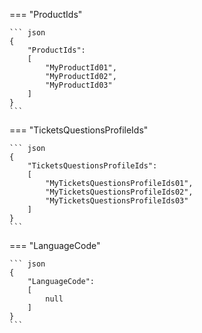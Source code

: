 === "ProductIds"

    ``` json
    {
        "ProductIds": 
        [
            "MyProductId01",
            "MyProductId02",
            "MyProductId03"
        ]
    }
    ```
=== "TicketsQuestionsProfileIds"

    ``` json
    {
        "TicketsQuestionsProfileIds": 
        [
            "MyTicketsQuestionsProfileIds01",
            "MyTicketsQuestionsProfileIds02",
            "MyTicketsQuestionsProfileIds03"
        ]
    }
    ```
=== "LanguageCode"

    ``` json
    {
        "LanguageCode": 
        [
            null
        ]
    }
    ```
